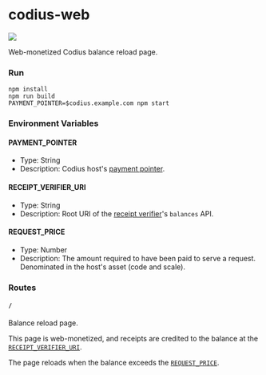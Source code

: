 # codius-web

![](https://github.com/codius/codius-web/workflows/Docker%20CI/badge.svg)

Web-monetized Codius balance reload page.

### Run

```
npm install
npm run build
PAYMENT_POINTER=$codius.example.com npm start
```

### Environment Variables

#### PAYMENT_POINTER

- Type: String
- Description: Codius host's [payment pointer](https://paymentpointers.org/).

#### RECEIPT_VERIFIER_URI

- Type: String
- Description: Root URI of the [receipt verifier](https://github.com/coilhq/receipt-verifier)'s `balances` API.

#### REQUEST_PRICE

- Type: Number
- Description: The amount required to have been paid to serve a request. Denominated in the host's asset (code and scale).

### Routes

#### `/`

Balance reload page.

This page is web-monetized, and receipts are credited to the balance at the [`RECEIPT_VERIFIER_URI`](#receipt_verifier_uri).

The page reloads when the balance exceeds the [`REQUEST_PRICE`](#request_price).
